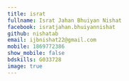 ```yaml
---
title: israt
fullname: Israt Jahan Bhuiyan Nishat
facebook: isratjahan.bhuiyannishat
github: nishatab 
email: ijbnishat22@gmail.com
mobile: 1869772386
show_mobile: false
bdskills: G033728
image: true
---
```



